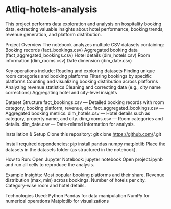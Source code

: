 # Atliq-hotels-analysis  
This project performs data exploration and analysis on hospitality booking data, extracting valuable insights about hotel performance, booking trends, revenue generation, and platform distribution.

Project Overview
The notebook analyzes multiple CSV datasets containing:
Booking records (fact_bookings.csv)
Aggregated booking data (fact_aggregated_bookings.csv)
Hotel details (dim_hotels.csv)
Room information (dim_rooms.csv)
Date dimension (dim_date.csv)

Key operations include:
Reading and exploring datasets
Finding unique room categories and booking platforms
Filtering bookings by specific platforms
Counting and visualizing booking distribution across platforms
Analyzing revenue statistics
Cleaning and correcting data (e.g., city name corrections)
Aggregating hotel and city-level insights

Dataset Structure
fact_bookings.csv — Detailed booking records with room category, booking platform, revenue, etc.
fact_aggregated_bookings.csv — Aggregated booking metrics.
dim_hotels.csv — Hotel details such as category, property name, and city.
dim_rooms.csv — Room categories and details.
dim_date.csv — Date-related information for analysis.

Installation & Setup
Clone this repository:
     git clone https://github.com/<your-username>/<repo-name>.git

Install required dependencies:
     pip install pandas numpy matplotlib
Place the datasets in the datasets folder (as structured in the notebook).

How to Run:
Open Jupyter Notebook:
    jupyter notebook
Open project.ipynb and run all cells to reproduce the analysis.

Example Insights:
Most popular booking platforms and their share.
Revenue distribution (max, min) across bookings.
Number of hotels per city.
Category-wise room and hotel details.

Technologies Used:
Python
Pandas for data manipulation
NumPy for numerical operations
Matplotlib for visualizations

